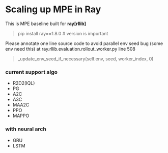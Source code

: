 # Scaling up MPE in Ray

This is MPE baseline built for **ray[rllib]**
> pip install ray==1.8.0 # version is important

Please annotate one line source code to avoid parallel env seed bug (some env need this)
at ray.rllib.evaluation.rollout_worker.py line 508

> _update_env_seed_if_necessary(self.env, seed, worker_index, 0)

### current support algo
- R2D2(IQL)
- PG
- A2C
- A3C
- MAA2C
- PPO
- MAPPO
  
### with neural arch
- GRU
- LSTM



